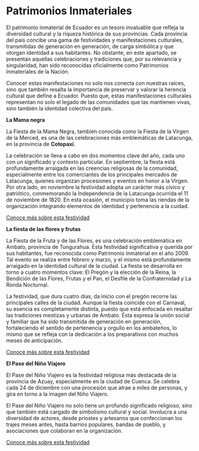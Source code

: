 # Patrimonios Inmateriales

El patrimonio inmaterial de Ecuador es un tesoro invaluable que refleja la diversidad cultural y la riqueza histórica de sus provincias. Cada provincia del país concibe una gama de festividades y manifestaciones culturales, transmitidas de generación en generación, de carga simbólica y que otorgan identidad a sus habitantes. No obstante, en este apartado, se presentan aquellas celebraciones y tradiciones que, por su relevancia y singularidad, han sido reconocidas oficialmente como Patrimonios Inmateriales de la Nación.

Conocer estas manifestaciones no solo nos conecta con nuestras raíces, sino que también resalta la importancia de preservar y valorar la herencia cultural que define a Ecuador. Puesto que, estas manifestaciones culturales representan no solo el legado de las comunidades que las mantienen vivas, sino también la identidad colectiva del país.

**La Mama negra**

La Fiesta de la Mama Negra, también conocida como la Fiesta de la Virgen de la Merced, es una de las celebraciones más emblemáticas de Latacunga, en la provincia de **Cotopaxi**.

La celebración se lleva a cabo en dos momentos clave del año, cada uno con un significado y contexto particular. En septiembre, la fiesta está profundamente arraigada en las creencias religiosas de la comunidad, especialmente entre los comerciantes de los principales mercados de Latacunga, quienes organizan procesiones y eventos en honor a la Virgen. Por otra lado, en noviembre la festividad adopta un carácter más cívico y patriótico, conmemorando la Independencia de la Latacunga ocurrida el 11 de noviembre de 1820. En esta ocasión, el municipio toma las riendas de la organización integrando elementos de identidad y pertenencia a la cuidad. 

[Conoce más sobre esta festividad](https://www.youtube.com/watch?v=JqnFYO7P5-g)

**La fiesta de las flores y frutas**

La Fiesta de la Fruta y de las Flores, es una celebración emblemática en Ambato, provincia de Tungurahua. Esta festividad significativa y querida por sus habitantes, fue reconocida como Patrimonio Inmaterial en el año 2009. Tal evento se realiza entre febrero y marzo, y el mismo está profundamente arraigado en la identidad cultural de la ciudad. La fiesta se desarrolla en torno a cuatro momentos clave: El Pregón y la elección de la Reina, la Bendición de las Flores, Frutas y el Pan, el Desfile de la Confraternidad y La Ronda Nocturnal.

La festividad, que dura cuatro días, da inicio con el pregón recorre las principales calles de la ciudad. Aunque la fiesta coincide con el Carnaval, su esencia es completamente distinta, puesto que está enfocada en resaltar las tradiciones mestizas y urbanas de Ambato. Ésta expresa la unión social y familiar que ha sido transmitida de generación en generación, fortaleciendo el sentido de pertenencia y orgullo en los ambateños, lo mismo que se refleja con la dedicación a los preparativos con muchos meses de anticipación. 

[Conoce más sobre esta festividad](https://www.youtube.com/watch?v=esEg5ogdJvI)

**El Pase del Niño Viajero**

El Pase del Niño Viajero es la festividad religiosa más destacada de la provincia de Azuay, especialmente en la ciudad de Cuenca. Se celebra cada 24 de diciembre con una procesión que atrae a miles de personas, y gira en torno a la imagen del Niño Viajero. 

El Pase del Niño Viajero no solo tiene un profundo significado religioso, sino que también está cargado de simbolismo cultural y social. Involucra a una diversidad de actores, desde priostes y artesanos que confeccionan los trajes meses antes, hasta barrios populares, bandas de pueblo, y asociaciones que colaboran en la organización.

[Conoce más sobre esta festividad](https://www.youtube.com/watch?v=WK4qx3Se88M) 
